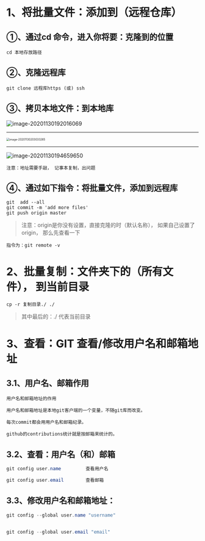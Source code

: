 



# 1、将批量文件：添加到（远程仓库）

## ①、通过cd 命令，进入你将要：克隆到的位置

~~~
cd 本地存放路径
~~~



## ②、克隆远程库

~~~
git clone 远程库https (或) ssh
~~~



## ③、拷贝本地文件：到本地库

![image-20201130192016069](https://gitee.com/sheep-are-flying-in-the-sky/my-picture/raw/master/picture3/image-20201130192016069.png)

---

<img src="https://gitee.com/sheep-are-flying-in-the-sky/my-picture/raw/master/picture3/image-20201130203033265.png" alt="image-20201130203033265" style="zoom:50%;" />

---





![image-20201130194659650](https://gitee.com/sheep-are-flying-in-the-sky/my-picture/raw/master/picture3/image-20201130194659650.png)

~~~
注意：地址需要手敲， 记事本复制，出问题
~~~



## ④、通过如下指令：将批量文件，添加到远程库

~~~
git  add --all
git commit -m 'add more files'
git push origin master
~~~

> 注意：origin是你没有设置，直接克隆的时（默认名称）， 如果自己设置了origin， 那么先查看一下

~~~
指令为：git remote -v
~~~



# 2、批量复制：文件夹下的（所有文件）， 到当前目录

~~~
cp -r 复制目录./ ./
~~~

>其中最后的：./ 代表当前目录     





# 3、查看：GIT 查看/修改用户名和邮箱地址

## 3.1、用户名、邮箱作用

~~~
用户名和邮箱地址的作用

用户名和邮箱地址是本地git客户端的一个变量，不随git库而改变。

每次commit都会用用户名和邮箱纪录。

github的contributions统计就是按邮箱来统计的。
~~~

## 3.2、查看：用户名（和）邮箱

~~~java
git config user.name         查看用户名
  
git config user.email        查看邮箱
~~~



## 3.3、修改用户名和邮箱地址：

~~~java
git config --global user.name "username"
    
    
git config --global user.email "email"
~~~

